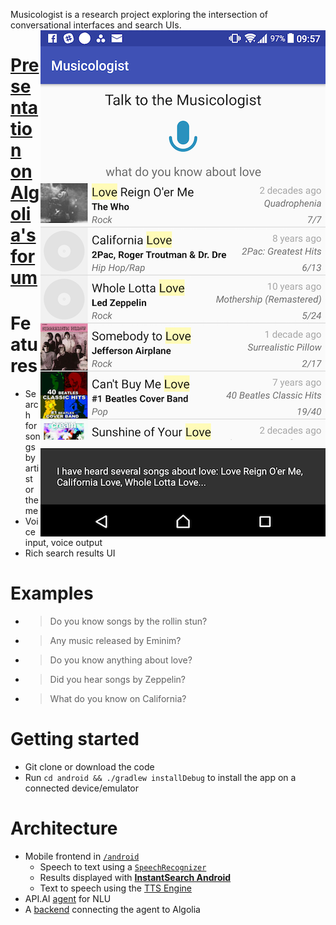 Musicologist is a research project exploring the intersection of conversational interfaces and search UIs.
<br />
<img src="./screenshot.png" align="right"/>

# [Presentation on Algolia's forum](https://discourse.algolia.com/t/the-musicologist-search-as-a-conversation/2928/5)


# Features
- Search for songs by artist or theme
- Voice input, voice output
- Rich search results UI

# Examples
- > Do you know songs by the rollin stun?
- > Any music released by Eminim?  
- > Do you know anything about love?
- > Did you hear songs by Zeppelin?
- > What do you know on California?

# Getting started
- Git clone or download the code
- Run `cd android && ./gradlew installDebug` to install the app on a connected device/emulator

# Architecture
- Mobile frontend in [`/android`](/android)
  - Speech to text using a [`SpeechRecognizer`](https://developer.android.com/reference/android/speech/SpeechRecognizer.html)
  - Results displayed with **[InstantSearch Android](https://community.algolia.com/instantsearch-android/)**
  - Text to speech using the [TTS Engine](https://developer.android.com/reference/android/speech/tts/TextToSpeech.Engine.html)
- API.AI [agent](agent.zip) for NLU
- A [backend](/backend) connecting the agent to Algolia
